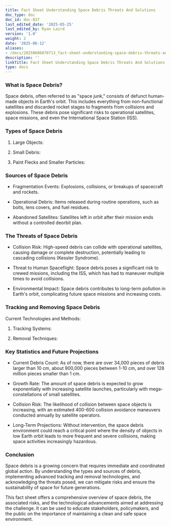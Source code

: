 ```yaml
---
title: Fact Sheet Understanding Space Debris Threats And Solutions
doc_type: doc
doc_id: doc-837
last_edited_date: '2025-05-25'
last_edited_by: Ryan Laird
version: '1.0'
weight: 2
date: '2025-06-12'
aliases:
- /docs/20250606070713_fact-sheet-understanding-space-debris-threats-and-solutions_1_1/
description: ''
linkTitle: Fact Sheet Understanding Space Debris Threats And Solutions
type: docs
---
```


### What is Space Debris?

Space debris, often referred to as "space junk," consists of defunct human-made objects in Earth's orbit. This includes everything from non-functional satellites and discarded rocket stages to fragments from collisions and explosions. These debris pose significant risks to operational satellites, space missions, and even the International Space Station (ISS).

### Types of Space Debris

1. Large Objects:

1. Small Debris:

1. Paint Flecks and Smaller Particles:

### Sources of Space Debris

- Fragmentation Events: Explosions, collisions, or breakups of spacecraft and rockets.

- Operational Debris: Items released during routine operations, such as bolts, lens covers, and fuel residues.

- Abandoned Satellites: Satellites left in orbit after their mission ends without a controlled deorbit plan.

### The Threats of Space Debris

- Collision Risk: High-speed debris can collide with operational satellites, causing damage or complete destruction, potentially leading to cascading collisions (Kessler Syndrome).

- Threat to Human Spaceflight: Space debris poses a significant risk to crewed missions, including the ISS, which has had to maneuver multiple times to avoid collisions.

- Environmental Impact: Space debris contributes to long-term pollution in Earth's orbit, complicating future space missions and increasing costs.

### Tracking and Removing Space Debris

Current Technologies and Methods:

1. Tracking Systems:

1. Removal Techniques:

### Key Statistics and Future Projections

- Current Debris Count: As of now, there are over 34,000 pieces of debris larger than 10 cm, about 900,000 pieces between 1-10 cm, and over 128 million pieces smaller than 1 cm.

- Growth Rate: The amount of space debris is expected to grow exponentially with increasing satellite launches, particularly with mega-constellations of small satellites.

- Collision Risk: The likelihood of collision between space objects is increasing, with an estimated 400-600 collision avoidance maneuvers conducted annually by satellite operators.

- Long-Term Projections: Without intervention, the space debris environment could reach a critical point where the density of objects in low Earth orbit leads to more frequent and severe collisions, making space activities increasingly hazardous.

### Conclusion

Space debris is a growing concern that requires immediate and coordinated global action. By understanding the types and sources of debris, implementing advanced tracking and removal technologies, and acknowledging the threats posed, we can mitigate risks and ensure the sustainability of space for future generations.

<!-- Unsupported block type: divider -->

This fact sheet offers a comprehensive overview of space debris, the associated risks, and the technological advancements aimed at addressing the challenge. It can be used to educate stakeholders, policymakers, and the public on the importance of maintaining a clean and safe space environment.
